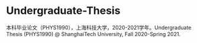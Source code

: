 # Undergraduate-Thesis
本科毕业论文（PHYS1990），上海科技大学，2020-2021学年。Undergraduate Thesis (PHYS1990) @ ShanghaiTech University, Fall 2020-Spring 2021.

